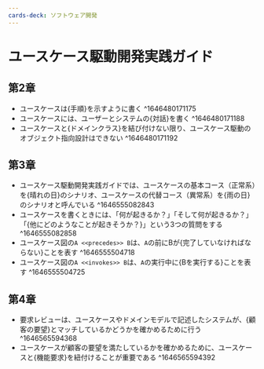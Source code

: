 ```yaml
---
cards-deck: ソフトウェア開発
---
```


# ユースケース駆動開発実践ガイド

## 第2章

- ユースケースは{手順}を示すように書く
^1646480171175
- ユースケースには、ユーザーとシステムの{対話}を書く
^1646480171188
- ユースケースと{ドメインクラス}を結び付けない限り、ユースケース駆動のオブジェクト指向設計はできない
^1646480171192

## 第3章

- ユースケース駆動開発実践ガイドでは、ユースケースの基本コース（正常系）を{晴れの日}のシナリオ、ユースケースの代替コース（異常系）を{雨の日}のシナリオと呼んでいる
^1646555082843
- ユースケースを書くときには、「何が起きるか？」「そして何が起きるか？」「{他にどのようなことが起きそうか？}」という3つの質問をする
^1646555082858
- ユースケース図の`A <<precedes>> B`は、`A`の前にBが{完了していなければならない}ことを表す
^1646555504718
- ユースケース図の`A <<invokes>> B`は、`A`の実行中に{Bを実行する}ことを表す
^1646555504725

## 第4章

- 要求レビューは、ユースケースやドメインモデルで記述したシステムが、{顧客の要望}とマッチしているかどうかを確かめるために行う
^1646565594368
- ユースケースが顧客の要望を満たしているかを確かめるために、ユースケースと{機能要求}を紐付けることが重要である
^1646565594392
